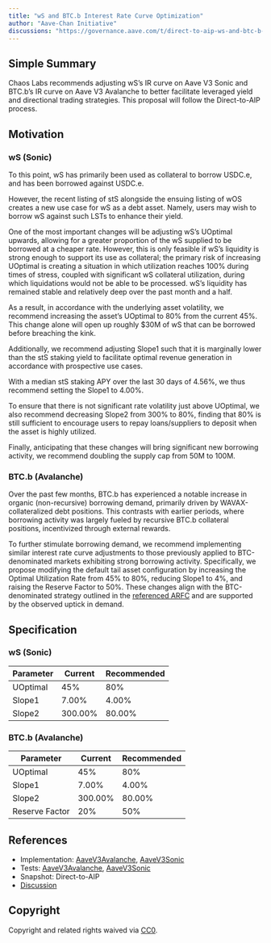 ```yaml
---
title: "wS and BTC.b Interest Rate Curve Optimization"
author: "Aave-Chan Initiative"
discussions: "https://governance.aave.com/t/direct-to-aip-ws-and-btc-b-interest-rate-curve-optimization/21962"
---
```


## Simple Summary

Chaos Labs recommends adjusting wS’s IR curve on Aave V3 Sonic and BTC.b’s IR curve on Aave V3 Avalanche to better facilitate leveraged yield and directional trading strategies. This proposal will follow the Direct-to-AIP process.

## Motivation

### wS (Sonic)

To this point, wS has primarily been used as collateral to borrow USDC.e, and has been borrowed against USDC.e.

However, the recent listing of stS alongside the ensuing listing of wOS creates a new use case for wS as a debt asset. Namely, users may wish to borrow wS against such LSTs to enhance their yield.

One of the most important changes will be adjusting wS’s UOptimal upwards, allowing for a greater proportion of the wS supplied to be borrowed at a cheaper rate. However, this is only feasible if wS’s liquidity is strong enough to support its use as collateral; the primary risk of increasing UOptimal is creating a situation in which utilization reaches 100% during times of stress, coupled with significant wS collateral utilization, during which liquidations would not be able to be processed. wS’s liquidity has remained stable and relatively deep over the past month and a half.

As a result, in accordance with the underlying asset volatility, we recommend increasing the asset’s UOptimal to 80% from the current 45%. This change alone will open up roughly $30M of wS that can be borrowed before breaching the kink.

Additionally, we recommend adjusting Slope1 such that it is marginally lower than the stS staking yield to facilitate optimal revenue generation in accordance with prospective use cases.

With a median stS staking APY over the last 30 days of 4.56%, we thus recommend setting the Slope1 to 4.00%.

To ensure that there is not significant rate volatility just above UOptimal, we also recommend decreasing Slope2 from 300% to 80%, finding that 80% is still sufficient to encourage users to repay loans/suppliers to deposit when the asset is highly utilized.

Finally, anticipating that these changes will bring significant new borrowing activity, we recommend doubling the supply cap from 50M to 100M.

### BTC.b (Avalanche)

Over the past few months, BTC.b has experienced a notable increase in organic (non-recursive) borrowing demand, primarily driven by WAVAX-collateralized debt positions. This contrasts with earlier periods, where borrowing activity was largely fueled by recursive BTC.b collateral positions, incentivized through external rewards.

To further stimulate borrowing demand, we recommend implementing similar interest rate curve adjustments to those previously applied to BTC-denominated markets exhibiting strong borrowing activity. Specifically, we propose modifying the default tail asset configuration by increasing the Optimal Utilization Rate from 45% to 80%, reducing Slope1 to 4%, and raising the Reserve Factor to 50%. These changes align with the BTC-denominated strategy outlined in the [referenced ARFC](https://governance.aave.com/t/arfc-chaos-labs-risk-parameter-updates-wbtc-reserve-factor-and-uoptimal-increase-10-25-24/19596) and are supported by the observed uptick in demand.

## Specification

### wS (Sonic)

| Parameter | Current | Recommended |
| --------- | ------- | ----------- |
| UOptimal  | 45%     | 80%         |
| Slope1    | 7.00%   | 4.00%       |
| Slope2    | 300.00% | 80.00%      |

### BTC.b (Avalanche)

| Parameter      | Current | Recommended |
| -------------- | ------- | ----------- |
| UOptimal       | 45%     | 80%         |
| Slope1         | 7.00%   | 4.00%       |
| Slope2         | 300.00% | 80.00%      |
| Reserve Factor | 20%     | 50%         |

## References

- Implementation: [AaveV3Avalanche](https://github.com/bgd-labs/aave-proposals-v3/blob/main/src/20250722_Multi_WSAndBTCBInterestRateCurveOptimization/AaveV3Avalanche_WSAndBTCBInterestRateCurveOptimization_20250722.sol), [AaveV3Sonic](https://github.com/bgd-labs/aave-proposals-v3/blob/main/src/20250722_Multi_WSAndBTCBInterestRateCurveOptimization/AaveV3Sonic_WSAndBTCBInterestRateCurveOptimization_20250722.sol)
- Tests: [AaveV3Avalanche](https://github.com/bgd-labs/aave-proposals-v3/blob/main/src/20250722_Multi_WSAndBTCBInterestRateCurveOptimization/AaveV3Avalanche_WSAndBTCBInterestRateCurveOptimization_20250722.t.sol), [AaveV3Sonic](https://github.com/bgd-labs/aave-proposals-v3/blob/main/src/20250722_Multi_WSAndBTCBInterestRateCurveOptimization/AaveV3Sonic_WSAndBTCBInterestRateCurveOptimization_20250722.t.sol)
- Snapshot: Direct-to-AIP
- [Discussion](https://governance.aave.com/t/direct-to-aip-ws-and-btc-b-interest-rate-curve-optimization/21962)

## Copyright

Copyright and related rights waived via [CC0](https://creativecommons.org/publicdomain/zero/1.0/).
